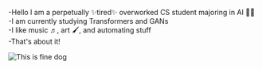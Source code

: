 -Hello I am a perpetually ✨tired✨ overworked CS student majoring in AI ✌🏻<br>
-I am currently studying Transformers and GANs<br>
-I like music ♬, art 🖌️, and automating stuff<br>
-That's about it!<br>

![This is fine dog](https://media.npr.org/assets/img/2023/01/14/this-is-fine_custom-dcb93e90c4e1548ffb16978a5a8d182270c872a9-s800-c85.webp)
